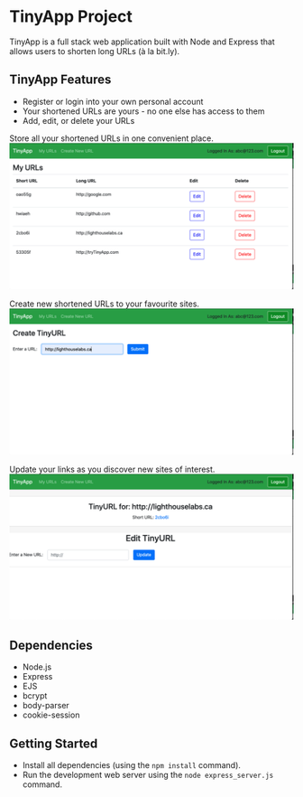 # TinyApp Project

TinyApp is a full stack web application built with Node and Express that allows users to shorten long URLs (à la bit.ly).

## TinyApp Features
* Register or login into your own personal account
* Your shortened URLs are yours - no one else has access to them
* Add, edit, or delete your URLs

Store all your shortened URLs in one convenient place.
![My URLs](docs/my_urls.png)

Create new shortened URLs to your favourite sites.
![Create New URL](docs/create_urls.png)

Update your links as you discover new sites of interest.
![Edit URLs](docs/edit_urls.png)

## Dependencies

- Node.js
- Express
- EJS
- bcrypt
- body-parser
- cookie-session

## Getting Started

- Install all dependencies (using the `npm install` command).
- Run the development web server using the `node express_server.js` command.
